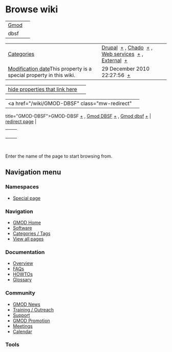 



<span id="top"></span>




# <span dir="auto">Browse wiki</span>






|                                                                      |     |
|----------------------------------------------------------------------|-----|
| <a href="/wiki/Gmod_dbsf" class="mw-redirect" title="Gmod dbsf">Gmod 
 dbsf</a>                                                              |     |

|  |  |
|----|----|
| [Categories](/wiki/Special%3ACategories "Special%3ACategories") | <span class="smwb-value">[Drupal](/wiki/Category%3ADrupal "Category%3ADrupal")  <span class="smwsearch">[+](/wiki/Special%3ASearchByProperty/Drupal "Special%3ASearchByProperty/Drupal")</span></span> , <span class="smwb-value">[Chado](/wiki/Category%3AChado "Category%3AChado")  <span class="smwsearch">[+](/wiki/Special%3ASearchByProperty/Chado "Special%3ASearchByProperty/Chado")</span></span> , <span class="smwb-value">[Web services](/wiki/Category%3AWeb_services "Category%3AWeb services")  <span class="smwsearch">[+](/wiki/Special%3ASearchByProperty/Web-20services "Special%3ASearchByProperty/Web-20services")</span></span> , <span class="smwb-value">[External](/wiki/Category%3AExternal "Category%3AExternal")  <span class="smwsearch">[+](/wiki/Special%3ASearchByProperty/External "Special%3ASearchByProperty/External")</span></span> |
| <span class="smw-highlighter" data-type="1" state="inline" data-title="Property"><span class="smwbuiltin">[Modification date](/wiki/Property:Modification_date "Property:Modification date")</span><span class="smwttcontent">This property is a special property in this wiki.</span></span> | <span class="smwb-value">29 December 2010 22:27:56  <span class="smwsearch">[+](/wiki/Special%3ASearchByProperty/Modification-20date/29-20December-202010-2022:27:56 "Special%3ASearchByProperty/Modification-20date/29-20December-202010-2022:27:56")</span></span> |

<span id="smw_browse_incoming"></span>

|  |  |
|----|----|
| [hide properties that link here](/mediawiki/index.php?title=Special:Browse&offset=0&dir=out&article=Gmod+dbsf)  |  |

|  |  |
|----|----|
| <span class="smwb-ivalue"><a href="/wiki/GMOD-DBSF" class="mw-redirect"
title="GMOD-DBSF">GMOD-DBSF</a> <span class="smwbrowse">[+](/wiki/Special%3ABrowse/GMOD-2DDBSF "Special%3ABrowse/GMOD-2DDBSF")</span></span> , <span class="smwb-ivalue"><a href="/wiki/Gmod_DBSF" class="mw-redirect" title="Gmod DBSF">Gmod
DBSF</a> <span class="smwbrowse">[+](/wiki/Special%3ABrowse/Gmod-20DBSF "Special%3ABrowse/Gmod-20DBSF")</span></span> , <span class="smwb-ivalue"><a href="/wiki/Gmod_dbsf" class="mw-redirect" title="Gmod dbsf">Gmod
dbsf</a> <span class="smwbrowse">[+](/wiki/Special%3ABrowse/Gmod-20dbsf "Special%3ABrowse/Gmod-20dbsf")</span></span> | [redirect page](/wiki/Special:ListRedirects "Special:ListRedirects") |

|     |     |
|-----|-----|
|     |     |

 

Enter the name of the page to start browsing from.  








## Navigation menu



### Namespaces

- <span id="ca-nstab-special">[Special
  page](/wiki/Special%3ABrowse/Gmod_dbsf "This is a special page, you cannot edit the page itself")</span>






### Navigation



- <span id="n-GMOD-Home">[GMOD Home](/wiki/Main_Page)</span>
- <span id="n-Software">[Software](/wiki/GMOD_Components)</span>
- <span id="n-Categories-.2F-Tags">[Categories /
  Tags](/wiki/Categories)</span>
- <span id="n-View-all-pages">[View all
  pages](/wiki/Special:AllPages)</span>




### Documentation



- <span id="n-Overview">[Overview](/wiki/Overview)</span>
- <span id="n-FAQs">[FAQs](/wiki/Category%3AFAQ)</span>
- <span id="n-HOWTOs">[HOWTOs](/wiki/Category%3AHOWTO)</span>
- <span id="n-Glossary">[Glossary](/wiki/Glossary)</span>




### Community



- <span id="n-GMOD-News">[GMOD News](/wiki/GMOD_News)</span>
- <span id="n-Training-.2F-Outreach">[Training /
  Outreach](/wiki/Training_and_Outreach)</span>
- <span id="n-Support">[Support](/wiki/Support)</span>
- <span id="n-GMOD-Promotion">[GMOD
  Promotion](/wiki/GMOD_Promotion)</span>
- <span id="n-Meetings">[Meetings](/wiki/Meetings)</span>
- <span id="n-Calendar">[Calendar](/wiki/Calendar)</span>




### Tools












<!-- -->




